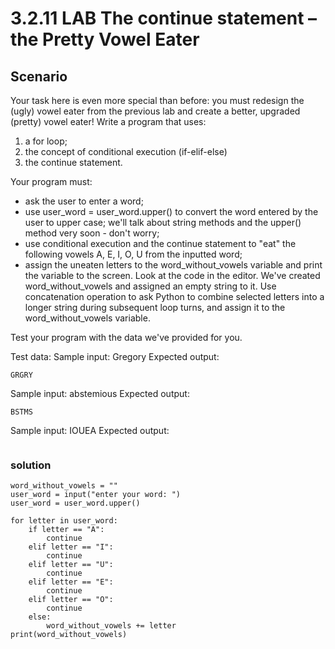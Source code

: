 # 3.2.11   LAB   The continue statement – the Pretty Vowel Eater
## Scenario
Your task here is even more special than before: you must redesign the (ugly) vowel eater from the previous lab and create a better, upgraded (pretty) vowel eater! Write a program that uses:

1. a for loop;
2. the concept of conditional execution (if-elif-else)
3. the continue statement.

Your program must:

- ask the user to enter a word;
- use user_word = user_word.upper() to convert the word entered by the user to upper case; we'll talk about string methods and the upper() method very soon - don't worry;
- use conditional execution and the continue statement to "eat" the following vowels A, E, I, O, U from the inputted word;
- assign the uneaten letters to the word_without_vowels variable and print the variable to the screen.
Look at the code in the editor. We've created word_without_vowels and assigned an empty string to it. Use concatenation operation to ask Python to combine selected letters into a longer string during subsequent loop turns, and assign it to the word_without_vowels variable.

Test your program with the data we've provided for you.


Test data:
Sample input:
Gregory
Expected output:
```
GRGRY
```

Sample input:
abstemious
Expected output:
```
BSTMS
```

Sample input:
IOUEA
Expected output:
```

```

### solution
```
word_without_vowels = ""
user_word = input("enter your word: ")
user_word = user_word.upper()

for letter in user_word:
    if letter == "A":
        continue
    elif letter == "I":
        continue
    elif letter == "U":
        continue
    elif letter == "E":
        continue
    elif letter == "O":
        continue
    else:
        word_without_vowels += letter
print(word_without_vowels)
        
```
